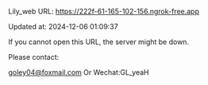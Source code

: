 Lily_web URL: https://222f-61-165-102-156.ngrok-free.app

Updated at: 2024-12-06 01:09:37

If you cannot open this URL, the server might be down.

Please contact: 

goley04@foxmail.com Or Wechat:GL_yeaH